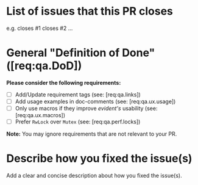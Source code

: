 # List of issues that this PR closes

e.g. closes #1 closes #2 …

# General "Definition of Done" ([req:qa.DoD])

**Please consider the following requirements:**

- [ ] Add/Update requirement tags (see: [req:qa.links])
- [ ] Add usage examples in doc-comments (see: [req:qa.ux.usage])
- [ ] Only use macros if they improve *evident's* usability (see: [req:qa.ux.macros])
- [ ] Prefer `RwLock` over `Mutex` (see: [req:qa.perf.locks]) 

**Note:** You may ignore requirements that are not relevant to your PR.

# Describe how you fixed the issue(s)

Add a clear and concise description about how you fixed the issue(s).

